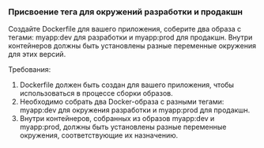 
### Присвоение тега для окружений разработки и продакшн

Создайте Dockerfile для вашего приложения, соберите два образа с тегами: myapp:dev для разработки и myapp:prod для продакшн. Внутри контейнеров должны быть установлены разные переменные окружения для этих версий.

Требования:
1. Dockerfile должен быть создан для вашего приложения, чтобы использоваться в процессе сборки образов. 
2. Необходимо собрать два Docker-образа с разными тегами: myapp:dev для окружения разработки и myapp:prod для продакшн. 
3. Внутри контейнеров, собранных из образов myapp:dev и myapp:prod, должны быть установлены разные переменные окружения, соответствующие их назначению.